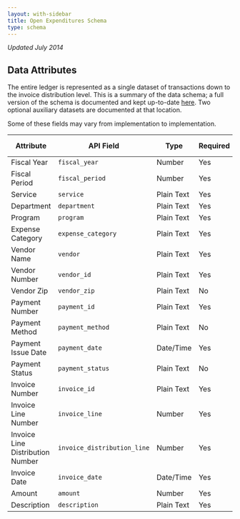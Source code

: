 ```yaml
---
layout: with-sidebar
title: Open Expenditures Schema
type: schema
---
```


_Updated July 2014_

## Data Attributes

The entire ledger is represented as a single dataset of transactions down to the invoice distribution level. This is a summary of the data schema; a full version of the schema is documented and kept up-to-date [here](https://docs.google.com/a/socrata.com/document/d/1KM8zWA3ZM5NrmzXmrtBdrGTWRYkzpgiMwcUMELdRe-A). Two optional auxiliary datasets are documented at that location.

Some of these fields may vary from implementation to implementation.

| Attribute                        | API Field                   | Type        | Required | Value Required |
| ---                              | ---                         | ---         | ---      | ---            |
| Fiscal Year                      | `fiscal_year`               | Number      | Yes      | Yes            |
| Fiscal Period                    | `fiscal_period`             | Number      | Yes      | Yes            |
| Service                          | `service`                   | Plain Text  | Yes      | Yes            |
| Department                       | `department`                | Plain Text  | Yes      | Yes            |
| Program                          | `program`                   | Plain Text  | Yes      | Yes            |
| Expense Category                 | `expense_category`          | Plain Text  | Yes      | Yes            |
| Vendor Name                      | `vendor`                    | Plain Text  | Yes      | Yes            |
| Vendor Number                    | `vendor_id`                 | Plain Text  | Yes      | Yes            |
| Vendor Zip                       | `vendor_zip`                | Plain Text  | No       | No             |
| Payment Number                   | `payment_id`                | Plain Text  | Yes      | Yes            |
| Payment Method                   | `payment_method`            | Plain Text  | No       | No             |
| Payment Issue Date               | `payment_date`              | Date/Time   | Yes      | No             |
| Payment Status                   | `payment_status`            | Plain Text  | No       | No             |
| Invoice Number                   | `invoice_id`                | Plain Text  | Yes      | Yes            |
| Invoice Line Number              | `invoice_line`              | Number      | Yes      | Yes            |
| Invoice Line Distribution Number | `invoice_distribution_line` | Number      | Yes      | No             |
| Invoice Date                     | `invoice_date`              | Date/Time   | Yes      | No             |
| Amount                           | `amount`                    | Number      | Yes      | Yes            |
| Description                      | `description`               | Plain Text  | Yes      | No             |

